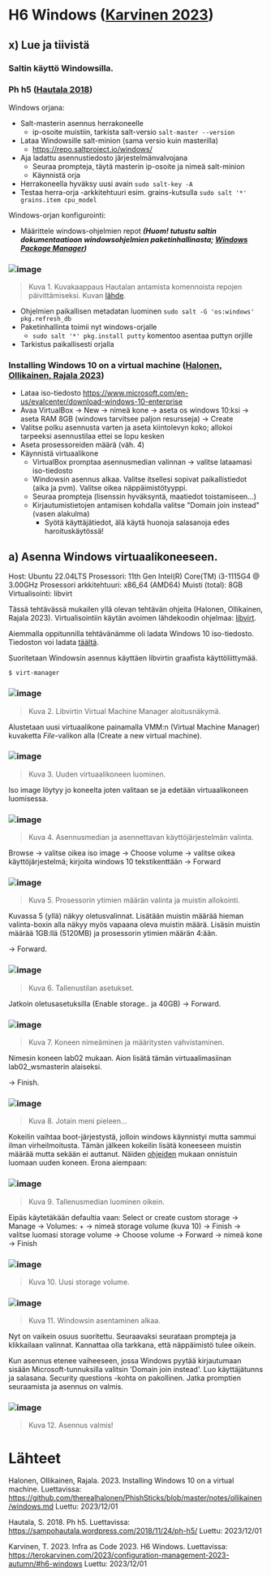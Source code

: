 # H6 Windows ([Karvinen 2023](https://terokarvinen.com/2023/configuration-management-2023-autumn/#h6-windows))

## x) Lue ja tiivistä

### Saltin käyttö Windowsilla.

### Ph h5 ([Hautala 2018](https://sampohautala.wordpress.com/2018/11/24/ph-h5/))

Windows orjana:

- Salt-masterin asennus herrakoneelle
    - ip-osoite muistiin, tarkista salt-versio `salt-master --version`
- Lataa Windowsille salt-minion (sama versio kuin masterilla)
    - https://repo.saltproject.io/windows/
- Aja ladattu asennustiedosto järjestelmänvalvojana
    - Seuraa prompteja, täytä masterin ip-osoite ja nimeä salt-minion
    - Käynnistä orja
- Herrakoneella hyväksy uusi avain `sudo salt-key -A`
- Testaa herra-orja -arkkitehtuuri esim. grains-kutsulla `sudo salt '*' grains.item cpu_model`

Windows-orjan konfigurointi:

- Määrittele windows-ohjelmien repot ***(Huom! tutustu saltin dokumentaatioon windowsohjelmien paketinhallinasta; [Windows Package Manager](https://sampohautala.wordpress.com/2018/11/24/ph-h5/))***

### ![image](https://github.com/RenneJ/hh-palvelinten-hallinta/assets/97522117/796e79e9-9fb1-40c9-bd2c-b3d96bdada47)

> Kuva 1. Kuvakaappaus Hautalan antamista komennoista repojen päivittämiseksi. Kuvan [lähde](https://sampohautala.wordpress.com/2018/11/24/ph-h5/).

- Ohjelmien paikallisen metadatan luominen `sudo salt -G 'os:windows' pkg.refresh_db`
- Paketinhallinta toimii nyt windows-orjalle
    - `sudo salt '*' pkg.install putty` komentoo asentaa puttyn orjille
- Tarkistus paikallisesti orjalla

### Installing Windows 10 on a virtual machine ([Halonen, Ollikainen, Rajala 2023](https://github.com/therealhalonen/PhishSticks/blob/master/notes/ollikainen/windows.md))

- Lataa iso-tiedosto https://www.microsoft.com/en-us/evalcenter/download-windows-10-enterprise 
- Avaa VirtualBox -> New -> nimeä kone -> aseta os windows 10:ksi -> aseta RAM 8GB (windows tarvitsee paljon resursseja) -> Create
- Valitse polku asennusta varten ja aseta kiintolevyn koko; allokoi tarpeeksi asennustilaa ettei se lopu kesken
- Aseta prosessoreiden määrä (väh. 4)
- Käynnistä virtuaalikone
    - VirtualBox promptaa asennusmedian valinnan -> valitse lataamasi iso-tiedosto
    - Windowsin asennus alkaa. Valitse itsellesi sopivat paikallistiedot (aika ja pvm). Valitse oikea näppäimistötyyppi.
    - Seuraa prompteja (lisenssin hyväksyntä, maatiedot toistamiseen...)
    - Kirjautumistietojen antamisen kohdalla valitse "Domain join instead" (vasen alakulma)
        - Syötä käyttäjätiedot, älä käytä huonoja salasanoja edes haroituskäytössä!

## a) Asenna Windows virtuaalikoneeseen.

Host: Ubuntu 22.04LTS
Prosessori: 11th Gen Intel(R) Core(TM) i3-1115G4 @ 3.00GHz
Prosessori arkkitehtuuri: x86_64 (AMD64)
Muisti (total): 8GB
Virtualisointi: libvirt

Tässä tehtävässä mukailen yllä olevan tehtävän ohjeita (Halonen, Ollikainen, Rajala 2023). Virtualisointiin käytän avoimen lähdekoodin ohjelmaa: [libvirt](https://libvirt.org/index.html).

Aiemmalla oppitunnilla tehtävänämme oli ladata Windows 10 iso-tiedosto. Tiedoston voi ladata [täältä](https://www.microsoft.com/en-us/evalcenter/download-windows-10-enterprise).

Suoritetaan Windowsin asennus käyttäen libvirtin graafista käyttöliittymää.

    $ virt-manager

### ![image](https://github.com/RenneJ/hh-palvelinten-hallinta/assets/97522117/ca0011b6-d0ce-4acc-a2f6-5f65fc646d8d)

> Kuva 2. Libvirtin Virtual Machine Manager aloitusnäkymä.

Alustetaan uusi virtuaalikone painamalla  VMM:n (Virtual Machine Manager) kuvaketta *File*-valikon alla (Create a new virtual machine).

### ![image](https://github.com/RenneJ/hh-palvelinten-hallinta/assets/97522117/21537259-4634-4a45-9366-6857517c6905)

> Kuva 3. Uuden virtuaalikoneen luominen.

Iso image löytyy jo koneelta joten valitaan se ja edetään virtuaalikoneen luomisessa.

### ![image](https://github.com/RenneJ/hh-palvelinten-hallinta/assets/97522117/5d9a842c-b314-470f-bba3-1b3973c68310)

> Kuva 4. Asennusmedian ja asennettavan käyttöjärjestelmän valinta.

Browse -> valitse oikea iso image -> Choose volume -> valitse oikea käyttöjärjestelmä; kirjoita windows 10 tekstikenttään -> Forward

### ![image](https://github.com/RenneJ/hh-palvelinten-hallinta/assets/97522117/c09cbbcc-9331-4bae-8c27-2af2daf8b35b)

> Kuva 5. Prosessorin ytimien määrän valinta ja muistin allokointi.

Kuvassa 5 (yllä) näkyy oletusvalinnat. Lisätään muistin määrää hieman valinta-boxin alla näkyy myös vapaana oleva muistin määrä. Lisäsin muistin määrää 1GB:llä (5120MB) ja prosessorin ytimien määrän 4:ään.

-> Forward.

### ![image](https://github.com/RenneJ/hh-palvelinten-hallinta/assets/97522117/205ee09b-8212-4e4d-912e-f14f32412ad3)

> Kuva 6. Tallenustilan asetukset.

Jatkoin oletusasetuksilla (Enable storage.. ja 40GB) -> Forward.

### ![image](https://github.com/RenneJ/hh-palvelinten-hallinta/assets/97522117/cc12a513-72c6-4639-8007-3dc88d5b2599)

> Kuva 7. Koneen nimeäminen ja määritysten vahvistaminen.

Nimesin koneen lab02 mukaan. Aion lisätä tämän virtuaalimasiinan lab02_wsmasterin alaiseksi.

-> Finish.

### ![image](https://github.com/RenneJ/hh-palvelinten-hallinta/assets/97522117/ebc94770-1fc3-423e-9365-cddcef597867)

> Kuva 8. Jotain meni pieleen...

Kokeilin vaihtaa boot-järjestystä, jolloin windows käynnistyi mutta sammui ilman virheilmoitusta. Tämän jälkeen kokeilin lisätä koneeseen muistin määrää mutta sekään ei auttanut. Näiden [ohjeiden](https://raphtlw.medium.com/how-to-set-up-a-kvm-qemu-windows-10-vm-ca1789411760) mukaan onnistuin luomaan uuden koneen. Erona aiempaan:

### ![image](https://github.com/RenneJ/hh-palvelinten-hallinta/assets/97522117/03ae3537-3c1b-41e9-8d89-92c8773725d4)

> Kuva 9. Tallenusmedian luominen oikein.

Eipäs käytetäkään defaultia vaan: Select or create custom storage -> Manage -> Volumes: + -> nimeä storage volume (kuva 10) -> Finish -> valitse luomasi storage volume -> Choose volume -> Forward -> nimeä kone -> Finish

### ![image](https://github.com/RenneJ/hh-palvelinten-hallinta/assets/97522117/cb9950cb-e3e6-48b5-b41a-18d219ec9db7)

> Kuva 10. Uusi storage volume.

### ![image](https://github.com/RenneJ/hh-palvelinten-hallinta/assets/97522117/5023bca7-d2ba-450c-a466-0f5b31c964eb)
 
> Kuva 11. Windowsin asentaminen alkaa.

Nyt on vaikein osuus suoritettu. Seuraavaksi seurataan prompteja ja klikkailaan valinnat. Kannattaa olla tarkkana, että näppäimistö tulee oikein.

Kun asennus etenee vaiheeseen, jossa Windows pyytää kirjautumaan sisään Microsoft-tunnuksilla valitsin 'Domain join instead'. Luo käyttäjätunns ja salasana. Security questions -kohta on pakollinen. Jatka promptien seuraamista ja asennus on valmis.

### ![image](https://github.com/RenneJ/hh-palvelinten-hallinta/assets/97522117/d5997716-bf0b-45dd-b650-7b4dd8b48cc5)

> Kuva 12. Asennus valmis!


# Lähteet

Halonen, Ollikainen, Rajala. 2023. Installing Windows 10 on a virtual machine. Luettavissa: https://github.com/therealhalonen/PhishSticks/blob/master/notes/ollikainen/windows.md Luettu: 2023/12/01

Hautala, S. 2018. Ph h5. Luettavissa: https://sampohautala.wordpress.com/2018/11/24/ph-h5/ Luettu: 2023/12/01

Karvinen, T. 2023. Infra as Code 2023. H6 Windows. Luettavissa: https://terokarvinen.com/2023/configuration-management-2023-autumn/#h6-windows Luettu: 2023/12/01

